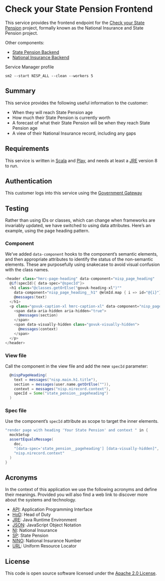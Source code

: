 # Check your State Pension Frontend

This service provides the frontend endpoint for the [Check your State Pension] project, formally known as the National Insurance and State Pension project.

Other components:
- [State Pension Backend](https://github.com/hmrc/state-pension)
- [National Insurance Backend](https://github.com/hmrc/national-insurance-record)

Service Manager profile
```shell
sm2 --start NISP_ALL --clean --workers 5
```

## Summary

This service provides the following useful information to the customer:

- When they will reach State Pension age
- How much their State Pension is currently worth
- A forecast of what their State Pension will be when they reach State Pension age
- A view of their National Insurance record, including any gaps

## Requirements

This service is written in [Scala](http://www.scala-lang.org/) and [Play](http://playframework.com/), and needs at least a [JRE] version 8 to run.

## Authentication

This customer logs into this service using the [Government Gateway](https://www.gov.uk/government-gateway)

## Testing

Rather than using IDs or classes, which can change when frameworks are invariably updated, we have switched to using data attributes. Here’s an example, using the page heading pattern.

### Component

We’ve added `data-component` hooks to the component’s semantic elements, and then appropriate attributes to identify the status of the non-semantic elements. These are purposefully using snakecase to avoid visual confusion with the class names.

```scala
<header class="hmrc-page-heading" data-component="nisp_page_heading"
  @if(specId){ data-spec="@specId"}>
  <h1 class="@classes.getOrElse("govuk-heading-xl")""
    data-component="nisp_page_heading__h1" @elmId.map { i => id="@{i}"}>
    @messages(text)
  </h1>
  <p class="govuk-caption-xl hmrc-caption-xl" data-component="nisp_page_heading__p">
    <span data-aria-hidden aria-hidden="true">
      @messages(section)
    </span>
    <span data-visually-hidden class="govuk-visually-hidden">
      @messages(context)
    </span>
  </p>
</header>
```

### View file

Call the component in the view file and add the new `specId` parameter:

```scala
  @nispPageHeading(
    text = messages("nisp.main.h1.title"),
    section = messages(user.name.getOrElse("")),
    context = messages("nisp.nirecord.context"),
    specId = Some("state_pension__pageheading")
  )
```

### Spec file

Use the component’s `specId` attribute as scope to target the inner elements.

```scala
"render page with heading 'Your State Pension' and context " in {
  mockSetup
  assertEqualsMessage(
    doc,
    "[data-spec='state_pension__pageheading'] [data-visually-hidden]",
    "nisp.nirecord.context"
  )
}
```

## Acronyms

In the context of this application we use the following acronyms and define their
meanings. Provided you will also find a web link to discover more about the systems
and technology.

- [API]: Application Programming Interface
- [HoD]: Head of Duty
- [JRE]: Java Runtime Environment
- [JSON]: JavaScript Object Notation
- [NI]: National Insurance
- [SP]: State Pension
- [NINO]: National Insurance Number
- [URL]: Uniform Resource Locator

## License

This code is open source software licensed under the [Apache 2.0 License]("http://www.apache.org/licenses/LICENSE-2.0.html").

[NPS]: http://www.publications.parliament.uk/pa/cm201012/cmselect/cmtreasy/731/73107.htm
[HoD]: http://webarchive.nationalarchives.gov.uk/+/http://www.hmrc.gov.uk/manuals/sam/samglossary/samgloss249.htm
[NINO]: http://www.hmrc.gov.uk/manuals/nimmanual/nim39110.htm
[NI]: https://www.gov.uk/national-insurance/overview
[JRE]: http://www.oracle.com/technetwork/java/javase/overview/index.html
[API]: https://en.wikipedia.org/wiki/Application_programming_interface
[URL]: https://en.wikipedia.org/wiki/Uniform_Resource_Locator
[SP]: https://www.gov.uk/new-state-pension/overview
[JSON]: http://json.org/
[Check your State Pension]:https://www.gov.uk/check-state-pension
